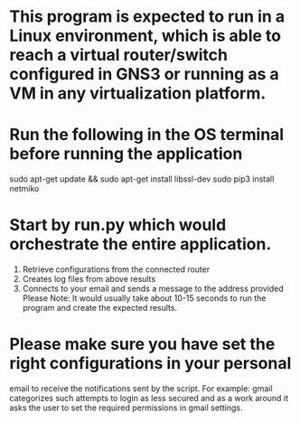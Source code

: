 # This program is expected to run in a Linux environment, which is able to reach a virtual router/switch configured in GNS3 or running as   a VM in any virtualization platform.

# Run the following in the OS terminal before running the application
sudo apt-get update && sudo apt-get install libssl-dev
sudo pip3 install netmiko

# Start by run.py which would orchestrate the entire application.
  1. Retrieve configurations from the connected router
  2. Creates log files from above results
  3. Connects to your email and sends a message to the address provided
Please Note: It would usually take about 10-15 seconds to run the program
             and create the expected results. 

# Please make sure you have set the right configurations in your personal
  email to receive the notifications sent by the script.
  For example: gmail categorizes such attempts to login as less secured and 
  as a work around it asks the user to set the required permissions in gmail
  settings. 

